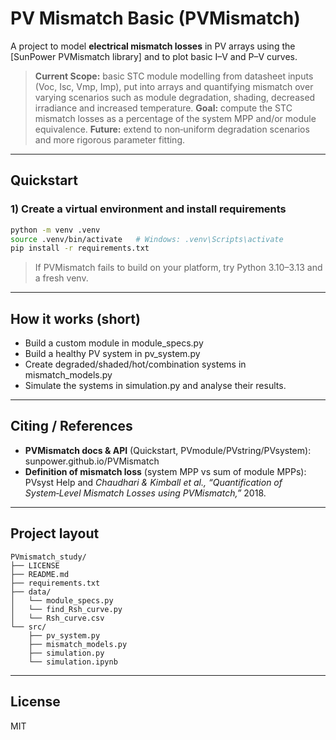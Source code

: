 # PV Mismatch Basic (PVMismatch)

A project to model **electrical mismatch losses** in PV arrays using the
[SunPower PVMismatch library] and to plot basic I–V and P–V curves.

> **Current Scope:** basic STC module modelling from datasheet inputs (Voc, Isc, Vmp, Imp), put into arrays and quantifying mismatch over 
> varying scenarios such as module degradation, shading, decreased irradiance and increased temperature.
> **Goal:** compute the STC mismatch losses as a percentage of the system MPP and/or module equivalence. 
> **Future:** extend to non‑uniform degradation scenarios and more rigorous parameter fitting.

---

## Quickstart

### 1) Create a virtual environment and install requirements
```bash
python -m venv .venv
source .venv/bin/activate   # Windows: .venv\Scripts\activate
pip install -r requirements.txt
```

> If PVMismatch fails to build on your platform, try Python 3.10–3.13 and a fresh venv.

---

## How it works (short)

- Build a custom module in module_specs.py
- Build a healthy PV system in pv_system.py 
- Create degraded/shaded/hot/combination systems in mismatch_models.py
- Simulate the systems in simulation.py and analyse their results.

---

## Citing / References

- **PVMismatch docs & API** (Quickstart, PVmodule/PVstring/PVsystem): sunpower.github.io/PVMismatch  
- **Definition of mismatch loss** (system MPP vs sum of module MPPs): PVsyst Help and
  *Chaudhari & Kimball et al., “Quantification of System‑Level Mismatch Losses using PVMismatch,”* 2018.

---

## Project layout

```
PVmismatch_study/
├── LICENSE
├── README.md
├── requirements.txt
├── data/
│   └── module_specs.py
│   └── find_Rsh_curve.py
│   └── Rsh_curve.csv
└── src/
    ├── pv_system.py
    ├── mismatch_models.py
    ├── simulation.py
    └── simulation.ipynb
```

---

## License

MIT
